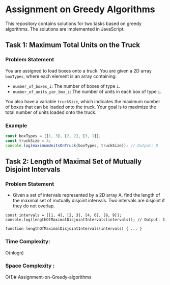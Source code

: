 # Assignment on Greedy Algorithms

This repository contains solutions for two tasks based on greedy algorithms. The solutions are implemented in JavaScript.

## Task 1: Maximum Total Units on the Truck

### Problem Statement
You are assigned to load boxes onto a truck. You are given a 2D array `boxTypes`, where each element is an array containing:
- `number_of_boxes_i`: The number of boxes of type `i`.
- `number_of_units_per_box_i`: The number of units in each box of type `i`.

You also have a variable `truckSize`, which indicates the maximum number of boxes that can be loaded onto the truck. Your goal is to maximize the total number of units loaded onto the truck.

### Example
```javascript
const boxTypes = [[1, 3], [2, 2], [3, 1]];
const truckSize = 4;
console.log(maximumUnitsOnTruck(boxTypes, truckSize)); // Output: 8
```



##  Task 2: Length of Maximal Set of Mutually Disjoint Intervals

###  Problem Statement
- Given a set of intervals represented by a 2D array A, find the length of the maximal set of mutually disjoint intervals. Two intervals are disjoint if they do not overlap.

```
const intervals = [[1, 4], [2, 3], [4, 6], [8, 9]];
console.log(lengthOfMaximalDisjointIntervals(intervals)); // Output: 3

function lengthOfMaximalDisjointIntervals(intervals) { ... }
```

###  Time Complexity:
O(nlogn)
###  Space Complexity :
O(1)# Assignment-on-Greedy-algorithms
